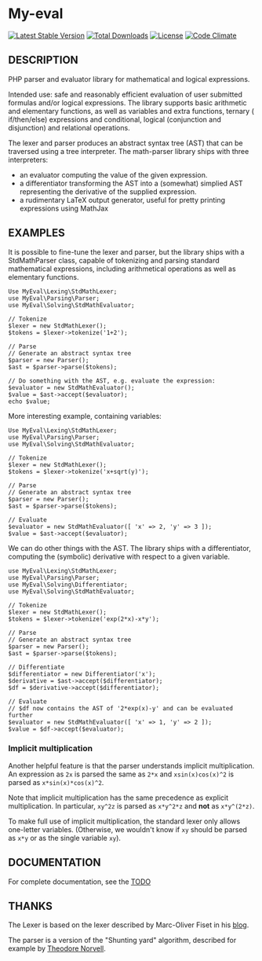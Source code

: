# My-eval

[![Latest Stable Version](https://poser.pugx.org/j84reginato/my-eval/v/stable)](https://packagist.org/packages/j84reginato/my-eval) [![Total Downloads](https://poser.pugx.org/j84reginato/my-eval/downloads)](https://packagist.org/packages/j84reginato/my-eval)  [![License](https://poser.pugx.org/j84reginato/my-eval/license)](https://packagist.org/packages/j84reginato/my-eval)
[![Code Climate](https://codeclimate.com/github/j84reginato/my-eval/badges/gpa.svg)](https://codeclimate.com/github/j84reginato/my-eval)

## DESCRIPTION

PHP parser and evaluator library for mathematical and logical expressions.

Intended use: safe and reasonably efficient evaluation of user submitted formulas and/or logical expressions. The
library supports basic arithmetic and elementary functions, as well as variables and extra functions, ternary (
if/then/else) expressions and conditional, logical (conjunction and disjunction) and relational operations.

The lexer and parser produces an abstract syntax tree (AST) that can be traversed using a tree interpreter. The
math-parser library ships with three interpreters:

* an evaluator computing the value of the given expression.
* a differentiator transforming the AST into a (somewhat) simplied AST representing the derivative of the supplied
  expression.
* a rudimentary LaTeX output generator, useful for pretty printing expressions using MathJax

## EXAMPLES

It is possible to fine-tune the lexer and parser, but the library ships with a StdMathParser class, capable of
tokenizing and parsing standard mathematical expressions, including arithmetical operations as well as elementary
functions.

~~~{.php}
Use MyEval\Lexing\StdMathLexer;
use MyEval\Parsing\Parser;
use MyEval\Solving\StdMathEvaluator;

// Tokenize
$lexer = new StdMathLexer();
$tokens = $lexer->tokenize('1+2');

// Parse
// Generate an abstract syntax tree
$parser = new Parser();
$ast = $parser->parse($tokens);

// Do something with the AST, e.g. evaluate the expression:
$evaluator = new StdMathEvaluator();
$value = $ast->accept($evaluator);
echo $value;
~~~

More interesting example, containing variables:

~~~{.php}
Use MyEval\Lexing\StdMathLexer;
use MyEval\Parsing\Parser;
use MyEval\Solving\StdMathEvaluator;

// Tokenize
$lexer = new StdMathLexer();
$tokens = $lexer->tokenize('x+sqrt(y)');

// Parse
// Generate an abstract syntax tree
$parser = new Parser();
$ast = $parser->parse($tokens);

// Evaluate
$evaluator = new StdMathEvaluator([ 'x' => 2, 'y' => 3 ]);
$value = $ast->accept($evaluator);
~~~

We can do other things with the AST. The library ships with a differentiator, computing the (symbolic) derivative with
respect to a given variable.

~~~{.php}
use MyEval\Lexing\StdMathLexer;
use MyEval\Parsing\Parser;
use MyEval\Solving\Differentiator;
use MyEval\Solving\StdMathEvaluator;

// Tokenize
$lexer = new StdMathLexer();
$tokens = $lexer->tokenize('exp(2*x)-x*y');

// Parse
// Generate an abstract syntax tree
$parser = new Parser();
$ast = $parser->parse($tokens);

// Differentiate
$differentiator = new Differentiator('x');
$derivative = $ast->accept($differentiator);
$df = $derivative->accept($differentiator);

// Evaluate
// $df now contains the AST of '2*exp(x)-y' and can be evaluated further
$evaluator = new StdMathEvaluator([ 'x' => 1, 'y' => 2 ]);
$value = $df->accept($evaluator);
~~~

### Implicit multiplication

Another helpful feature is that the parser understands implicit multiplication. An expression as `2x` is parsed the same
as `2*x` and `xsin(x)cos(x)^2` is parsed as `x*sin(x)*cos(x)^2`.

Note that implicit multiplication has the same precedence as explicit multiplication. In particular, `xy^2z` is parsed
as `x*y^2*z` and **not** as `x*y^(2*z)`.

To make full use of implicit multiplication, the standard lexer only allows one-letter variables. (Otherwise, we
wouldn't know if `xy` should be parsed as `x*y` or as the single variable `xy`).

## DOCUMENTATION

For complete documentation, see the [TODO]()

## THANKS

The Lexer is based on the lexer described by Marc-Oliver Fiset in
his [blog](http://marcofiset.com/programming-language-implementation-part-1-lexer/).

The parser is a version of the "Shunting yard" algorithm, described for example
by [Theodore Norvell](http://www.engr.mun.ca/~theo/Misc/exp_parsing.htm#shunting_yard).
